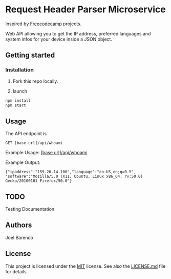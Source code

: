 # Request Header Parser Microservice

Inspired by [Freecodecamp](https://learn.freecodecamp.org/apis-and-microservices/apis-and-microservices-projects/exercise-tracker) projects.

Web API allowing you to get the IP address, preferred languages
and system infos for your device inside a JSON object.

## Getting started

### Installation

1) Fork this repo locally.

2) launch 
```bash
npm install 
npm start
```

## Usage

The API endpoint is  
```
GET [base url]/api/whoami
```

Example Usage: 
[[base url]/api/whoami]()
  
Example Output:
```
{"ipaddress":"159.20.14.100","language":"en-US,en;q=0.5",
"software":"Mozilla/5.0 (X11; Ubuntu; Linux x86_64; rv:50.0) Gecko/20100101 Firefox/50.0"}
```

## TODO

Testing
Documentation

## Authors

Joel Barenco

## License

This project is licensed under the [MIT](https://choosealicense.com/licenses/mit/) license.
See also the [LICENSE.md](LICENSE.md) file for details